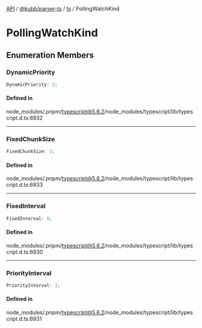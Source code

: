[API](../../../../../packages.md) / [@kubb/parser-ts](../../../index.md) / [ts](../index.md) / PollingWatchKind

# PollingWatchKind

## Enumeration Members

### DynamicPriority

```ts
DynamicPriority: 2;
```

#### Defined in

node\_modules/.pnpm/typescript@5.6.2/node\_modules/typescript/lib/typescript.d.ts:6932

***

### FixedChunkSize

```ts
FixedChunkSize: 3;
```

#### Defined in

node\_modules/.pnpm/typescript@5.6.2/node\_modules/typescript/lib/typescript.d.ts:6933

***

### FixedInterval

```ts
FixedInterval: 0;
```

#### Defined in

node\_modules/.pnpm/typescript@5.6.2/node\_modules/typescript/lib/typescript.d.ts:6930

***

### PriorityInterval

```ts
PriorityInterval: 1;
```

#### Defined in

node\_modules/.pnpm/typescript@5.6.2/node\_modules/typescript/lib/typescript.d.ts:6931
